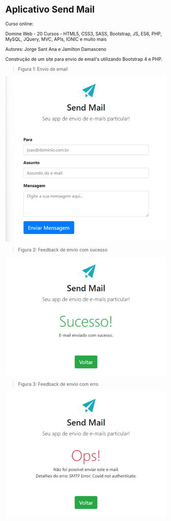 # Aplicativo Send Mail

Curso online:

Domine Web - 20 Cursos - HTML5, CSS3, SASS, Bootstrap, JS, ES6, PHP, MySQL, JQuery, MVC, APIs, IONIC e muito mais

Autores:
Jorge Sant Ana e Jamilton Damasceno

Construção de um site para envio de email's utilizando Bootstrap 4 e PHP. 

>Figura 1: Envio de email

![Envio de email](Imagens/Enviar_email.png)

 
>Figura 2: Feedback de envio com sucesso

![Feedback de envio com sucesso](Imagens/Envio_sucesso.png)

>Figura 3: Feedback de envio com erro

![Feedback de envio com erro](Imagens/Envio_erro.png)

